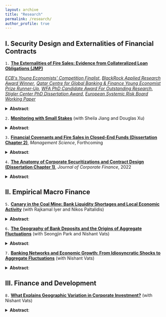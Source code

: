```yaml
---
layout: archive
title: "Research"
permalink: /research/
author_profile: true
---
```


## I. Security Design and Externalities of Financial Contracts

 `1.` [**The Externalities of Fire Sales: Evidence from Collateralized Loan Obligations (JMP)**](https://papers.ssrn.com/sol3/papers.cfm?abstract_id=3735645) 

[*ECB's Young Economists' Competition Finalist*](https://www.ecb.europa.eu/pub/conferences/ecbforum/previous_fora/2021/html/YE_competition_2021.en.html), 
[*BlackRock Applied Research Award Winner*](https://www.blackrock.com/corporate/applied-research-award/prior-program-winners), 
[*Qatar Centre for Global Banking & Finance Young Economist Prize Runner-Up*](https://www.kcl.ac.uk/news/young-economist-prize-competition),
[*WFA PhD Candidate Award For Outstanding Research*](https://westernfinance.org/wp-content/uploads/2021.links_.pdf),
[*Stigler Center PhD Dissertation Award*](https://www.chicagobooth.edu/research/stigler/research/phd-dissertation-award),
[*European Systemic Risk Board Working Paper*](https://www.esrb.europa.eu/pub/pdf/wp/esrb.wp.141.en.pdf?a4df56ef10c1106af985488bee9b0435)
<details>
          <summary><strong>Abstract</strong>: </summary>
            <p style="text-align:justify">
             This paper uses an exogenous industry shock to demonstrate that covenants in debt markets cause spillovers and trigger liquidations of unrelated loans in loan portfolios. Specifically, I show that following a negative shock to the oil and gas (O&G) industry, collateralized loan obligations (CLOs) with exposure to O&G loans are pushed closer to their covenant thresholds and sell non-O&G loans in the secondary market to alleviate these constraints. These sales exert price pressure on the securities of non-O&G firms, creating market dislocations. The erosion in the liquidity positions of exposed firms also spills over into real economic activity. Hence, liquidations originating from covenants may exacerbate credit crunches, by propagating shocks through capital markets.</p>
          </details>

`2.` [**Monitoring with Small Stakes**](https://papers.ssrn.com/sol3/papers.cfm?abstract_id=4271851) (with Sheila Jiang and Douglas Xu)
<details>
          <summary><strong>Abstract</strong>: </summary>
            <p style="text-align:justify"> This paper proposes a mechanism to address the issue of "monitoring with small stakes" in syndicated lending. We identify two sources that incentivize creditor monitoring: skin-in-the-game and rent extraction from renegotiation. Renegotiation-based rent extraction serves a substitute to banks' loan stake for monitoring incentives, facilitating institutional investors’ participation in syndicated lending. We use the passage of a tax policy that exogenously reduced renegotiation frictions to identify this channel. Our findings suggests that a less frictional renegotiation environment leads to more diligent monitoring, smaller bank shares in new loans and improved borrower performance, particularly in pre-existing deals with lower bank skin-in-the-game. </p>
          </details>

 `3.` [**Financial Covenants and Fire Sales in Closed-End Funds (Dissertation Chapter 2)**](https://papers.ssrn.com/sol3/papers.cfm?abstract_id=3595416), _Management Science_, Forthcoming 
 <details>
          <summary><strong>Abstract</strong>: </summary>
            <p style="text-align:justify"> Closed-end funds are thought to have negligible fire sale risk as they have stable funding. However, I show that embedded covenants can generate price pressure in collateralized loan obligation (CLO) funds, even though such funds are closed end. Loans held by constrained CLOs report significantly lower cumulative returns than loans held by unconstrained CLOs. This can be explained by contractual arbitrage, a practice by which CLOs exploit loopholes in the design of covenants to mechanically loosen their covenants and avoid covenant breaches. Covenant breaches are associated with significant pecuniary and non-pecuniary costs, affecting CLO compensation, reputation and career prospects. I show that when covenants breaches are imminent, managers fire sell distressed loans. Hence, I demonstrate a channel by which closed-end funds can also create fire sale risk, akin to their open-end counterparts.</p>
          </details>

`4.` [**The Anatomy of Corporate Securitizations and Contract Design (Dissertation Chapter 1)**](https://papers.ssrn.com/sol3/papers.cfm?abstract_id=3740092), _Journal of Corporate Finance_, 2022
<details>
          <summary><strong>Abstract</strong>: </summary>
            <p style="text-align:justify"> Collateralized loan obligations (CLOs), intermediaries situated between investors and traditional banks, play an increasingly central role in the provision of credit to constrained corporations, holding as much as 75% of all new institutional leveraged loans. Despite their ascendancy in the risky corporate credit market, there has been little academic research on the CLO market. This paper provides a comprehensive overview of the design and structure of the CLO market, describing the general macroeconomic milieu that has facilitated the rapid growth of the market, the mechanics therein, as well as recent risks that have emerged. Understanding the anatomy and dynamics of CLOs is paramount for developing insights into the role of non-bank financial intermediaries in financial markets.</p>
          </details>

## II. Empirical Macro Finance

`5.` [**Canary in the Coal Mine: Bank Liquidity Shortages and Local Economic Activity**](https://papers.ssrn.com/sol3/papers.cfm?abstract_id=4247519) (with Rajkamal Iyer and Nikos Paltalidis)
<details>
          <summary><strong>Abstract</strong>: </summary>
            <p style="text-align:justify"> This paper investigates the relation between bank liquidity and local economic activity. We find that an increase in deposit rates offered by banks within a geographic region is associated with contractions in economic activity. As a region heads to an economic downturn, deposit growth slows down, prompting banks to increase deposit rates to support their balance sheet. This increase in deposit rates reflects the liquidity squeeze experienced by banks due to deteriorating economic conditions, which in turn serves as an indicator of an impending economic contraction.</p>
          </details>

`6.` [**The Geography of Bank Deposits and the Origins of Aggregate Fluctuations**](https://papers.ssrn.com/sol3/papers.cfm?abstract_id=3883605) (with Seongjin Park and Nishant Vats)
<details>
          <summary><strong>Abstract</strong>: </summary>
            <p style="text-align:justify"> What are the aggregate effects of deposit shocks? Using the granular-instrumental-variable methodology, we identify the deposit elasticity of economic growth as 0.87 and the money multiplier as 1.18. We construct deposit shocks by combining a new fact regarding the within-bank geographic concentration of deposits -- 30% of deposits are concentrated in a single county -- with local natural disasters. Large natural disasters in deposit-concentrated areas negatively affect bank deposits and amplify through bank internal capital markets. These shocks can explain 3.30% of the variation in economic growth. Lender and borrower-side frictions are critical for the aggregation of local shocks.</p>
          </details>

`7.` [**Banking Networks and Economic Growth: From Idiosyncratic Shocks to Aggregate Fluctuations**](https://papers.ssrn.com/sol3/papers.cfm?abstract_id=3556299) (with Nishant Vats)
<details>
          <summary><strong>Abstract</strong>: </summary>
            <p style="text-align:justify"> This paper explores the transmission of non-capital shocks through banking networks. We construct non-capital (idiosyncratic) shocks, using labor productivity shocks to large firms. We document a change in the relationship between foreign idiosyncratic shocks and domestic economic growth between 1978 and 2000. Contemporaneous changes in banking integration drive this phenomenon as geographically diversified banks divert funds away from economies experiencing negative shocks towards other unaffected economies. Our granular-IV estimates suggest that a 1% increase in bank loan supply is associated with a 0.05-0.26 pp increase in economic growth. Lastly, this can potentially explain the Great Moderation.</p>
          </details>

## III. Finance and Development


`8.` [**What Explains Geographic Variation in Corporate Investment?**](https://papers.ssrn.com/sol3/papers.cfm?abstract_id=3851008) (with Nishant Vats)
<details>
          <summary><strong>Abstract</strong>: </summary>
            <p style="text-align:justify"> We show that history can explain the geographic concentration of investment over and above traditional agglomerative forces, geography, and expectations. We use spatial variation in direct and indirect British rule to identify differences in historical circumstances. Using this within-country variation in historical circumstances, combined with a local identification approach and instrumental variable strategy, we explain the spatial differences in investment. Differences in historical origins can explain 13% of total geographic variation in investment. Moreover, investment is 8-10% lower in direct ruled areas. Our results indicate that history can have long-run consequences through its effect on economic organizations and state capacity.</p>
          </details>

